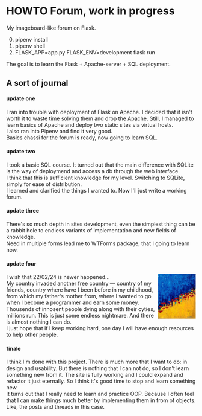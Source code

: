 # HOWTO Forum, work in progress

My imageboard-like forum on Flask.

0. pipenv install<br>
1. pipenv shell<br>
2. FLASK_APP=app.py FLASK_ENV=development flask run

The goal is to learn the Flask + Apache-server + SQL deployment.

## A sort of journal

#### update one

I ran into trouble with deployment of Flask on Apache. I decided that it isn't worth it to waste time solving them and drop the Apache. Still, I managed to learn basics of Apache and deploy two static sites via virtual hosts.<br>
I also ran into Pipenv and find it very good.<br>
Basics chassi for the forum is ready, now going to learn SQL.

#### update two

I took a basic SQL course. It turned out that the main difference with SQLite is the way of deploymend and access a db through the web interface.<br>
I think that this is sufficient knowledge for my level. Switching to SQLite, simply for ease of distribution.<br>
I learned and clarified the things I wanted to. Now I'll just write a working forum.

#### update three

There's so much depth in sites development, even the simplest thing can be a rabbit hole to endless variants of implementation and new fields of knowledge.<br>
Need in multiple forms lead me to WTForms package, that I going to learn now.

#### update four

<img align="right" width="100" src="u.jpg">
I wish that 22/02/24 is newer happened...<br>
My country invaded another free country — country of my friends, country where have I been before in my childhood, from which my father's mother from, where I wanted to go when I become a programmer and earn some money. Thousends of innosent people dying along with their cyties, millions run. This is just some endless nightmare. And there is almost nothing I can do.<br>
I just hope that if I keep working hard, one day I will have enough resources to help other people.

#### finale

I think I'm done with this project. There is much more that I want to do: in design and usability. But there is nothing that I can not do, so I don't learn something new from it. The site is fully working and I could expand and refactor it just eternally. So I think it's good time to stop and learn something new.<br>
It turns out that I really need to learn and practice OOP. Because I often feel that I can make things much better by implementing them in from of objects. Like, the posts and threads in this case.
